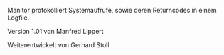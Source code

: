Manitor protokolliert Systemaufrufe, sowie deren Returncodes in einem Logfile.

Version 1.01 von Manfred Lippert

Weiterentwickelt von Gerhard Stoll
